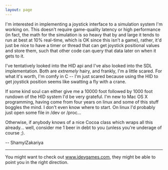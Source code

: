 ```yaml
---
layout: page
---
```


I'm interested in implementing a joystick interface to a simulation system I'm working on. This doesn't require game-quality latency or high performance (in fact, the math for the simulation is so heavy that by and large it tends to run at best at 10% real-time, which is OK since this isn't a game), rather, it'd just be nice to have a timer or thread that can get joystick positional values and store them, such that other code can query that data later on when it gets to it.

I've tentatively looked into the HID api and I've also looked into the SDL implementation. Both are *extremely* hairy, and frankly, I'm a little scared. For what it's worth, I'm comfy in C -- I'm just scared because using the HID to get joystick position seems like swatting a fly with a crane.

If some kind soul can either give me a 10000 foot followed by 1000 foot rundown of the HID system I'd be very grateful. I'm new to Mac OS X programming, having come from four years on linux and some of this stuff boggles the mind. I don't even know where to start. On linux I'd probably just open some file in /dev or /proc...

Otherwise, if anybody knows of a nice Cocoa class which wraps all this already... well, consider me 1 beer in debt to you (unless you're underage of course ;).

-- ShamylZakariya


----
You might want to check out www.idevgames.com, they might be able to point you in the right direction.
